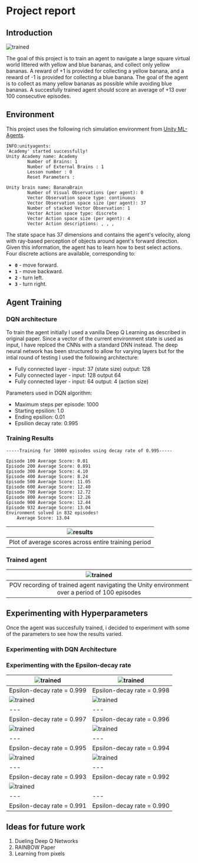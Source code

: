 # Project report

## Introduction

![trained](images/banana-intro.gif) 

The goal of this project is to train an agent to navigate a large square virtual world littered with yellow and blue bananas, and collect only yellow bananas. A reward of +1 is provided for collecting a yellow banana, and a reward of -1 is provided for collecting a blue banana. The goal of the agent is to collect as many yellow bananas as possible while avoiding blue bananas. A succesfully trained agent should score an average of +13 over 100 consecutive episodes. 


## Environment

This project uses the following rich simulation environment from [Unity ML-Agents](https://github.com/Unity-Technologies/ml-agents).

```
INFO:unityagents:
'Academy' started successfully!
Unity Academy name: Academy
        Number of Brains: 1
        Number of External Brains : 1
        Lesson number : 0
        Reset Parameters :
		
Unity brain name: BananaBrain
        Number of Visual Observations (per agent): 0
        Vector Observation space type: continuous
        Vector Observation space size (per agent): 37
        Number of stacked Vector Observation: 1
        Vector Action space type: discrete
        Vector Action space size (per agent): 4
        Vector Action descriptions: , , , 
```

The state space has 37 dimensions and contains the agent's velocity, along with ray-based perception of objects around agent's forward direction.  Given this information, the agent has to learn how to best select actions.  Four discrete actions are available, corresponding to:
- **`0`** - move forward.
- **`1`** - move backward.
- **`2`** - turn left.
- **`3`** - turn right.


## Agent Training

### DQN architecture

To train the agent initially I used a vanilla Deep Q Learning as described in original paper. Since a vector of the current environment state is used as input, I have replced the CNNs with a standard DNN instead. The deep neural network has been structured to allow for varying layers but for the intial round of testing I used the following architecture:

- Fully connected layer - input: 37 (state size) output: 128
- Fully connected layer - input: 128 output 64
- Fully connected layer - input: 64 output: 4 (action size)

Parameters used in DQN algorithm:

- Maximum steps per episode: 1000
- Starting epsilion: 1.0
- Ending epsilion: 0.01
- Epsilion decay rate: 0.995

### Training Results

```
-----Training for 10000 episodes using decay rate of 0.995-----

Episode 100	Average Score: 0.01
Episode 200	Average Score: 0.891
Episode 300	Average Score: 4.10
Episode 400	Average Score: 8.24
Episode 500	Average Score: 11.05
Episode 600	Average Score: 12.40
Episode 700	Average Score: 12.72
Episode 800	Average Score: 12.26
Episode 900	Average Score: 12.44
Episode 932	Average Score: 13.04
Environment solved in 832 episodes!
	Average Score: 13.04
```


| ![results](images/average_scores_plot_10000_0.995.png) |
|:--:| 
| Plot of average scores across entire training period |

### Trained agent

| ![trained](images/trained1495.gif) |
|:--:| 
| POV recording of trained agent navigating the Unity environment over a period of 100 episodes |


## Experimenting with Hyperparameters

Once the agent was succesfully trained, i decided to experiment with some of the parameters to see how the results varied. 

### Experimenting with DQN Architecture

### Experimenting with the Epsilon-decay rate

| ![trained](images/average_scores_plot_1000_0.999.png) | ![trained](images/average_scores_plot_1000_0.998.png) |
|---|---|
| Epsilon-decay rate = 0.999  | Epsilon-decay rate = 0.998   |
| ![trained](images/average_scores_plot_1000_0.997.png) | ![trained](images/average_scores_plot_1000_0.996.png) |
|---|---|
| Epsilon-decay rate = 0.997  | Epsilon-decay rate = 0.996   |
| ![trained](images/average_scores_plot_1000_0.995.png) | ![trained](images/average_scores_plot_1000_0.994.png) |
|---|---|
| Epsilon-decay rate = 0.995  | Epsilon-decay rate = 0.994   |
| ![trained](images/average_scores_plot_1000_0.993.png) | ![trained](images/average_scores_plot_1000_0.993.png) |
|---|---|
| Epsilon-decay rate = 0.993  | Epsilon-decay rate = 0.992   |
| ![trained](images/average_scores_plot_1000_0.991.png) |  |
|---|---|
| Epsilon-decay rate = 0.991  | Epsilon-decay rate = 0.990   |



## Ideas for future work

1. Dueling Deep Q Networks
2. RAINBOW Paper
3. Learning from pixels
